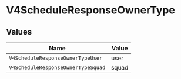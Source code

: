 # V4ScheduleResponseOwnerType


## Values

| Name                               | Value                              |
| ---------------------------------- | ---------------------------------- |
| `V4ScheduleResponseOwnerTypeUser`  | user                               |
| `V4ScheduleResponseOwnerTypeSquad` | squad                              |